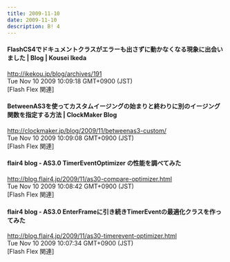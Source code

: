 ```yaml
---
title: 2009-11-10
date: 2009-11-10
description: B! 4
---
```


####   FlashCS4でドキュメントクラスがエラーも出さずに動かなくなる現象に出会いました | Blog | Kousei Ikeda
http://ikekou.jp/blog/archives/191<br>
Tue Nov 10 2009 10:09:18 GMT+0900 (JST)<br>
[Flash Flex 関連]


####   BetweenAS3を使ってカスタムイージングの始まりと終わりに別のイージング関数を指定する方法 | ClockMaker Blog
http://clockmaker.jp/blog/2009/11/betweenas3-custom/<br>
Tue Nov 10 2009 10:09:08 GMT+0900 (JST)<br>
[Flash Flex 関連]


#### flair4 blog - AS3.0 TimerEventOptimizer の性能を調べてみた
http://blog.flair4.jp/2009/11/as30-compare-optimizer.html<br>
Tue Nov 10 2009 10:08:42 GMT+0900 (JST)<br>
[Flash Flex 関連]


#### flair4 blog - AS3.0 EnterFrameに引き続きTimerEventの最適化クラスを作ってみた
http://blog.flair4.jp/2009/11/as30-timerevent-optimizer.html<br>
Tue Nov 10 2009 10:07:34 GMT+0900 (JST)<br>
[Flash Flex 関連]


